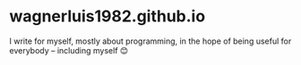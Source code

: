 # wagnerluis1982.github.io
I write for myself, mostly about programming, in the hope of being useful for everybody – including myself 😊
